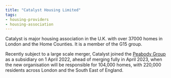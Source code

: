 ```yaml
---
title: "Catalyst Housing Limited"
tags:
- housing-providers
- housing-association
---
```


Catalyst is major housing association in the U.K. with over 37000 homes in London and the Home Counties. It is a member of the G15 group.

Recently subject to a large scale merger, Catalyst joined the [Peabody Group](providers/Peabody) as a subsidiary on 1 April 2022, ahead of merging fully in April 2023, when the new organisation will be responsible for 104,000 homes, with 220,000 residents across London and the South East of England. 
